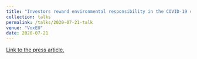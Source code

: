 ```yaml
---
title: "Investors reward environmental responsibility in the COVID-19 crisis"
collection: talks
permalink: /talks/2020-07-21-talk
venue: "VoxEU"
date: 2020-07-21
---
```

[Link to the press article.](https://cepr.org/voxeu/columns/investors-reward-environmental-responsibility-covid-19-crisis)
